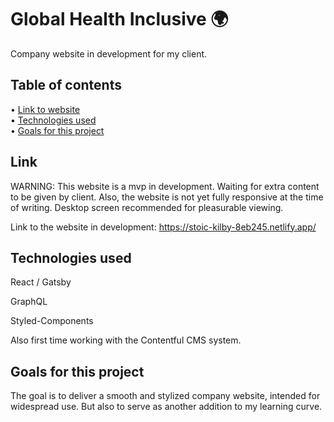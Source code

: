 # Global Health Inclusive 🌍

Company website in development for my client.

## Table of contents

• [Link to website](#Link)\
• [Technologies used](#Technologies-used)\
• [Goals for this project](#Goals-for-this-project)

## Link

WARNING: This website is a mvp in development. Waiting for extra content to be given by client.
Also, the website is not yet fully responsive at the time of writing. Desktop screen recommended for pleasurable viewing.

Link to the website in development: https://stoic-kilby-8eb245.netlify.app/

## Technologies used

React / Gatsby

GraphQL

Styled-Components

Also first time working with the Contentful CMS system.

## Goals for this project

The goal is to deliver a smooth and stylized company website, intended for widespread use.
But also to serve as another addition to my learning curve.
